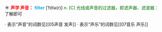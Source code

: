 ☀ <font color="red">**声学 声音：**</font>
<font color="sky blue">**filter**</font> [ˈfɪltə(r)]
<font color="rgb(227, 108, 9)">n. [C] 光线或声音的过滤器，即滤声器、滤波器：</font>了解即可

· 表示“声音”的词群见[[05声音 发声]]
· 表示“声乐”的词群见[[07音乐 声乐]]
